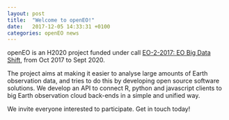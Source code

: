 ```yaml
---
layout: post
title:  "Welcome to openEO!"
date:   2017-12-05 14:33:31 +0100
categories: openEO news
---
```


openEO is an H2020 project funded under call [EO-2-2017: EO Big Data
Shift](https://ec.europa.eu/research/participants/portal/desktop/en/opportunities/h2020/topics/eo-2-2017.html), from Oct 2017 to Sept 2020.

The project aims at making it easier to analyse large amounts of
Earth observation data, and tries to do this by developing open
source software solutions.  We develop an API to connect R, python
and javascript clients to big Earth observation cloud back-ends in a
simple and unified way. 

We invite everyone interested to participate. Get in touch today!
